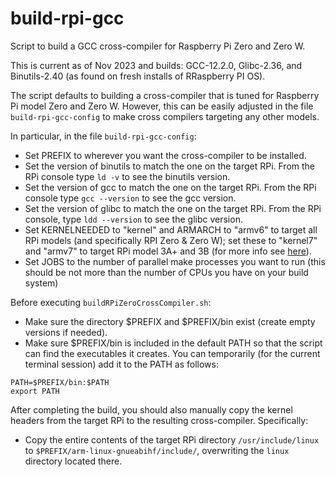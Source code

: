 # build-rpi-gcc
Script to build a GCC cross-compiler for Raspberry Pi Zero and Zero W.

This is current as of Nov 2023 and builds: GCC-12.2.0, Glibc-2.36, and Binutils-2.40 (as found on fresh installs of RRaspberry PI OS).

The script defaults to building a cross-compiler that is tuned for Raspberry Pi model Zero and Zero W.  However,
this can be easily adjusted in the file `build-rpi-gcc-config` to make cross compilers targeting any other models.

In particular, in the file `build-rpi-gcc-config`:
* Set PREFIX to wherever you want the cross-compiler to be installed.
* Set the version of binutils to match the one on the target RPi.  From the RPi console type `ld -v` to see the binutils version.
* Set the version of gcc to match the one on the target RPi.  From the RPi console type `gcc --version` to see the gcc version.
* Set the version of glibc to match the one on the target RPi.  From the RPi console, type `ldd --version` to see the glibc version.
* Set KERNELNEEDED to "kernel" and ARMARCH to "armv6" to target all RPi models (and specifically RPI Zero & Zero W); set these to "kernel7" and "armv7" to target RPi model 3A+ and 3B (for more info see [here](https://raspberrypi.stackexchange.com/questions/104722/kernel-types-in-raspbian-10-buster/104726#104726)).
* Set JOBS to the number of parallel make processes you want to run (this should be not more than the number of CPUs you have on your build system)

Before executing `buildRPiZeroCrossCompiler.sh`:
* Make sure the directory $PREFIX and $PREFIX/bin exist (create empty versions if needed).
* Make sure $PREFIX/bin is included in the default PATH so that the script can find the executables it creates.  You can temporarily (for the current terminal session) add it to the PATH as follows:

```
PATH=$PREFIX/bin:$PATH
export PATH
```

After completing the build, you should also manually copy the kernel headers from the target RPi to the resulting cross-compiler. Specifically:
* Copy the entire contents of the target RPi directory `/usr/include/linux` to `$PREFIX/arm-linux-gnueabihf/include/`, overwriting the `linux` directory located there.
